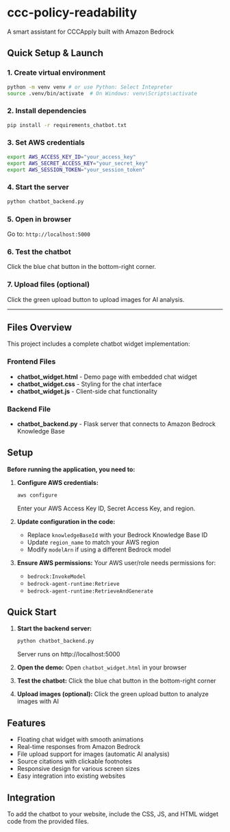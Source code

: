 # ccc-policy-readability
A smart assistant for CCCApply built with Amazon Bedrock

## Quick Setup & Launch

### 1. Create virtual environment
```bash
python -m venv venv # or use Python: Select Intepreter
source .venv/bin/activate  # On Windows: venv\Scripts\activate
```

### 2. Install dependencies
```bash
pip install -r requirements_chatbot.txt
```

### 3. Set AWS credentials
```bash
export AWS_ACCESS_KEY_ID="your_access_key"
export AWS_SECRET_ACCESS_KEY="your_secret_key" 
export AWS_SESSION_TOKEN="your_session_token"
```

### 4. Start the server
```bash
python chatbot_backend.py
```

### 5. Open in browser
Go to: `http://localhost:5000`

### 6. Test the chatbot
Click the blue chat button in the bottom-right corner.

### 7. Upload files (optional)
Click the green upload button to upload images for AI analysis.

---

## Files Overview

This project includes a complete chatbot widget implementation:

### Frontend Files
- **chatbot_widget.html** - Demo page with embedded chat widget
- **chatbot_widget.css** - Styling for the chat interface
- **chatbot_widget.js** - Client-side chat functionality

### Backend File
- **chatbot_backend.py** - Flask server that connects to Amazon Bedrock Knowledge Base

## Setup

**Before running the application, you need to:**

1. **Configure AWS credentials:**
   ```bash
   aws configure
   ```
   Enter your AWS Access Key ID, Secret Access Key, and region.

2. **Update configuration in the code:**
   - Replace `knowledgeBaseId` with your Bedrock Knowledge Base ID
   - Update `region_name` to match your AWS region
   - Modify `modelArn` if using a different Bedrock model

3. **Ensure AWS permissions:**
   Your AWS user/role needs permissions for:
   - `bedrock:InvokeModel`
   - `bedrock-agent-runtime:Retrieve`
   - `bedrock-agent-runtime:RetrieveAndGenerate`

## Quick Start

1. **Start the backend server:**
   ```bash
   python chatbot_backend.py
   ```
   Server runs on http://localhost:5000

2. **Open the demo:**
   Open `chatbot_widget.html` in your browser

3. **Test the chatbot:**
   Click the blue chat button in the bottom-right corner

4. **Upload images (optional):**
   Click the green upload button to analyze images with AI

## Features

- Floating chat widget with smooth animations
- Real-time responses from Amazon Bedrock
- File upload support for images (automatic AI analysis)
- Source citations with clickable footnotes
- Responsive design for various screen sizes
- Easy integration into existing websites

## Integration

To add the chatbot to your website, include the CSS, JS, and HTML widget code from the provided files.
